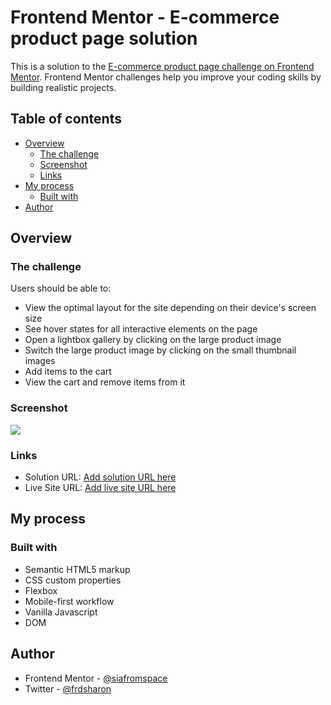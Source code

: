 # Frontend Mentor - E-commerce product page solution

This is a solution to the [E-commerce product page challenge on Frontend Mentor](https://www.frontendmentor.io/challenges/ecommerce-product-page-UPsZ9MJp6). Frontend Mentor challenges help you improve your coding skills by building realistic projects.

## Table of contents

- [Overview](#overview)
  - [The challenge](#the-challenge)
  - [Screenshot](#screenshot)
  - [Links](#links)
- [My process](#my-process)
  - [Built with](#built-with)
- [Author](#author)

## Overview

### The challenge

Users should be able to:

- View the optimal layout for the site depending on their device's screen size
- See hover states for all interactive elements on the page
- Open a lightbox gallery by clicking on the large product image
- Switch the large product image by clicking on the small thumbnail images
- Add items to the cart
- View the cart and remove items from it

### Screenshot

![](./screenshot.jpg)


### Links

- Solution URL: [Add solution URL here](https://github.com/siafromspace/ecommerce-product-page.git)
- Live Site URL: [Add live site URL here](https://ecommerce-product-page247.netlify.app)

## My process

### Built with

- Semantic HTML5 markup
- CSS custom properties
- Flexbox
- Mobile-first workflow
- Vanilla Javascript
- DOM

## Author

- Frontend Mentor - [@siafromspace](https://www.frontendmentor.io/profile/siafromspace)
- Twitter - [@frdsharon](https://www.twitter.com/frdsharon)

